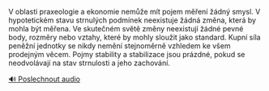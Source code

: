 
V oblasti praxeologie a ekonomie nemůže mít pojem měření žádný smysl. V hypotetickém stavu strnulých podmínek neexistuje žádná změna, která by mohla být měřena. Ve skutečném světě změny neexistují žádné pevné body, rozměry nebo vztahy, které by mohly sloužit jako standard. Kupní síla peněžní jednotky se nikdy nemění stejnoměrně vzhledem ke všem prodejným věcem. Pojmy stability a stabilizace jsou prázdné, pokud se neodvolávají na stav strnulosti a jeho zachování.

[🔊 Poslechnout audio](/data/7-paragraphs/audio/chapter_44/para_002-V-oblasti-praxeologie-a-ekonomie-neme-mt-pojem.mp3)
